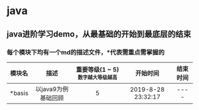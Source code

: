 # java
## java进阶学习demo，从最基础的开始到最底层的结束
### 每个模块下均有一个md的描述文件，*代表需重点需掌握的
| 模块名 | 描述 | 重要等级(1 ~ 5)<small>数字越大等级越高</small> | 开始时间 | 结束时间 |
|:----:|:----:|:----:|:----:|:----:|
| *basis | 以java9为例基础回顾 | 5 | 2019-8-28 23:32:17 | ---- |
